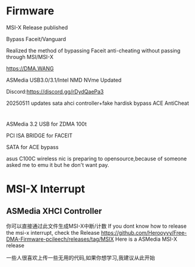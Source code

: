 # Firmware
MSI-X Release published

Bypass Faceit/Vanguard

Realized the method of bypassing Faceit anti-cheating without passing through MSI/MSI-X

https://DMA.WANG

ASMedia USB3.0/3.1/Intel NMD NVme Updated

Discord:https://discord.gg/rDydQaePa3

20250511 updates sata ahci controller+fake hardisk bypass ACE AntiCheat

# <Source>

ASMedia 3.2 USB for ZDMA 100t

PCI ISA BRIDGE for FACEIT

SATA for ACE bypass

asus C100C wireless nic is preparing to opensource,because of someone asked me to emu it but he don't want pay.

# MSI-X Interrupt

## ASMedia XHCI Controller

你可以直接通过此文件生成MSI-X中断/计数
If you dont know how to release the msi-x interrupt, check the Release https://github.com/Herooyyy/Free-DMA-Firmware-pcileech/releases/tag/MSIX Here is a ASMedia MSI-X release


一些人很喜欢上传一些无用的代码,如果你想学习,我建议从此开始
